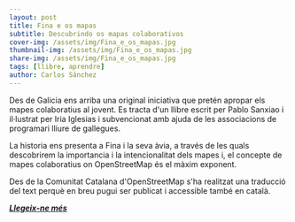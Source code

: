 ```yaml
---
layout: post
title: Fina e os mapas
subtitle: Descubrindo os mapas colaborativos
cover-img: /assets/img/Fina_e_os_mapas.jpg
thumbnail-img: /assets/img/Fina_e_os_mapas.jpg
share-img: /assets/img/Fina_e_os_mapas.jpg
tags: [llibre, aprendre]
author: Carlos Sánchez
---
```


Des de Galicia ens arriba una original iniciativa que pretén apropar els mapes colaboratius al jovent. Es tracta d'un llibre escrit per Pablo Sanxiao i il·lustrat per Iria Iglesias i subvencionat amb ajuda de les associacions de programari lliure de gallegues.

La historia ens presenta a Fina i la seva àvia, a través de les quals descobrirem la importancia i la intencionalitat dels mapes i, el concepte de mapes colaboratius on OpenStreetMap és el màxim exponent.

Des de la Comunitat Catalana d'OpenStreetMap s'ha realitzat una traducció del text perquè en breu pugui ser publicat i accessible també en català.

***[Llegeix-ne més](https://mancomun.gal/es/ficha/fina-e-os-mapas-descubrindo-os-mapas-colaborativos/)***

